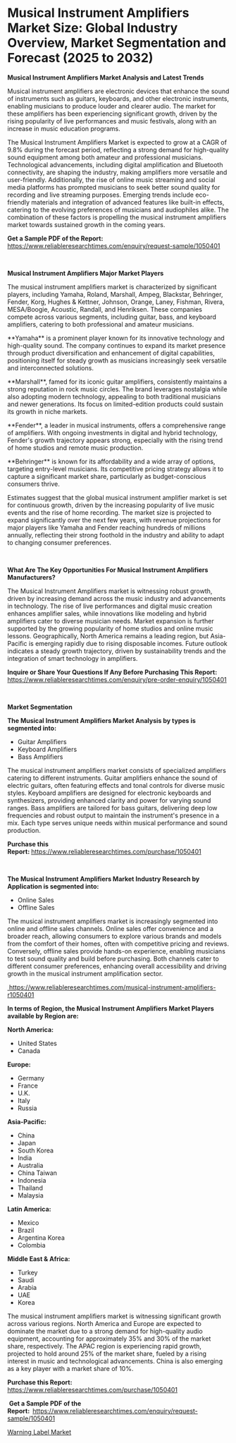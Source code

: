 <p><h1>Musical Instrument Amplifiers Market Size: Global Industry Overview, Market Segmentation and Forecast (2025 to 2032)</h1></p><p><strong>Musical Instrument Amplifiers Market Analysis and Latest Trends</strong></p>
<p><p>Musical instrument amplifiers are electronic devices that enhance the sound of instruments such as guitars, keyboards, and other electronic instruments, enabling musicians to produce louder and clearer audio. The market for these amplifiers has been experiencing significant growth, driven by the rising popularity of live performances and music festivals, along with an increase in music education programs. </p><p>The Musical Instrument Amplifiers Market is expected to grow at a CAGR of 9.8% during the forecast period, reflecting a strong demand for high-quality sound equipment among both amateur and professional musicians. Technological advancements, including digital amplification and Bluetooth connectivity, are shaping the industry, making amplifiers more versatile and user-friendly. Additionally, the rise of online music streaming and social media platforms has prompted musicians to seek better sound quality for recording and live streaming purposes. Emerging trends include eco-friendly materials and integration of advanced features like built-in effects, catering to the evolving preferences of musicians and audiophiles alike. The combination of these factors is propelling the musical instrument amplifiers market towards sustained growth in the coming years.</p></p>
<p><strong>Get a Sample PDF of the Report:&nbsp;</strong> <a href="https://www.reliableresearchtimes.com/enquiry/request-sample/1050401?utm_campaign=2774&utm_medium=2&utm_source=Github&utm_content=ia&utm_term=04042025&utm_id=musical-instrument-amplifiers">https://www.reliableresearchtimes.com/enquiry/request-sample/1050401</a></p>
<p>&nbsp;</p>
<p><strong>Musical Instrument Amplifiers Major Market Players</strong></p>
<p><p>The musical instrument amplifiers market is characterized by significant players, including Yamaha, Roland, Marshall, Ampeg, Blackstar, Behringer, Fender, Korg, Hughes & Kettner, Johnson, Orange, Laney, Fishman, Rivera, MESA/Boogie, Acoustic, Randall, and Henriksen. These companies compete across various segments, including guitar, bass, and keyboard amplifiers, catering to both professional and amateur musicians.</p><p>**Yamaha** is a prominent player known for its innovative technology and high-quality sound. The company continues to expand its market presence through product diversification and enhancement of digital capabilities, positioning itself for steady growth as musicians increasingly seek versatile and interconnected solutions.</p><p>**Marshall**, famed for its iconic guitar amplifiers, consistently maintains a strong reputation in rock music circles. The brand leverages nostalgia while also adopting modern technology, appealing to both traditional musicians and newer generations. Its focus on limited-edition products could sustain its growth in niche markets.</p><p>**Fender**, a leader in musical instruments, offers a comprehensive range of amplifiers. With ongoing investments in digital and hybrid technology, Fender's growth trajectory appears strong, especially with the rising trend of home studios and remote music production.</p><p>**Behringer** is known for its affordability and a wide array of options, targeting entry-level musicians. Its competitive pricing strategy allows it to capture a significant market share, particularly as budget-conscious consumers thrive.</p><p>Estimates suggest that the global musical instrument amplifier market is set for continuous growth, driven by the increasing popularity of live music events and the rise of home recording. The market size is projected to expand significantly over the next few years, with revenue projections for major players like Yamaha and Fender reaching hundreds of millions annually, reflecting their strong foothold in the industry and ability to adapt to changing consumer preferences.</p></p>
<p>&nbsp;</p>
<p><strong>What Are The Key Opportunities For Musical Instrument Amplifiers Manufacturers?</strong></p>
<p><p>The Musical Instrument Amplifiers market is witnessing robust growth, driven by increasing demand across the music industry and advancements in technology. The rise of live performances and digital music creation enhances amplifier sales, while innovations like modeling and hybrid amplifiers cater to diverse musician needs. Market expansion is further supported by the growing popularity of home studios and online music lessons. Geographically, North America remains a leading region, but Asia-Pacific is emerging rapidly due to rising disposable incomes. Future outlook indicates a steady growth trajectory, driven by sustainability trends and the integration of smart technology in amplifiers.</p></p>
<p><strong>Inquire or Share Your Questions If Any Before Purchasing This Report:</strong> <a href="https://www.reliableresearchtimes.com/enquiry/pre-order-enquiry/1050401?utm_campaign=2774&utm_medium=2&utm_source=Github&utm_content=ia&utm_term=04042025&utm_id=musical-instrument-amplifiers">https://www.reliableresearchtimes.com/enquiry/pre-order-enquiry/1050401</a></p>
<p>&nbsp;</p>
<p><strong>Market Segmentation</strong></p>
<p><strong>The Musical Instrument Amplifiers Market Analysis by types is segmented into:</strong></p>
<p><ul><li>Guitar Amplifiers</li><li>Keyboard Amplifiers</li><li>Bass Amplifiers</li></ul></p>
<p><p>The musical instrument amplifiers market consists of specialized amplifiers catering to different instruments. Guitar amplifiers enhance the sound of electric guitars, often featuring effects and tonal controls for diverse music styles. Keyboard amplifiers are designed for electronic keyboards and synthesizers, providing enhanced clarity and power for varying sound ranges. Bass amplifiers are tailored for bass guitars, delivering deep low frequencies and robust output to maintain the instrument's presence in a mix. Each type serves unique needs within musical performance and sound production.</p></p>
<p><strong>Purchase this Report:&nbsp;</strong><a href="https://www.reliableresearchtimes.com/purchase/1050401?utm_campaign=2774&utm_medium=2&utm_source=Github&utm_content=ia&utm_term=04042025&utm_id=musical-instrument-amplifiers">https://www.reliableresearchtimes.com/purchase/1050401</a></p>
<p>&nbsp;</p>
<p><strong>The Musical Instrument Amplifiers Market Industry Research by Application is segmented into:</strong></p>
<p><ul><li>Online Sales</li><li>Offline Sales</li></ul></p>
<p><p>The musical instrument amplifiers market is increasingly segmented into online and offline sales channels. Online sales offer convenience and a broader reach, allowing consumers to explore various brands and models from the comfort of their homes, often with competitive pricing and reviews. Conversely, offline sales provide hands-on experience, enabling musicians to test sound quality and build before purchasing. Both channels cater to different consumer preferences, enhancing overall accessibility and driving growth in the musical instrument amplification sector.</p></p>
<p><a href="https://www.reliableresearchtimes.com/musical-instrument-amplifiers-r1050401?utm_campaign=2774&utm_medium=2&utm_source=Github&utm_content=ia&utm_term=04042025&utm_id=musical-instrument-amplifiers">&nbsp;https://www.reliableresearchtimes.com/musical-instrument-amplifiers-r1050401</a></p>
<p><strong>In terms of Region, the Musical Instrument Amplifiers Market Players available by Region are:</strong></p>
<p>
    <p> <strong> North America: </strong>
        <ul>
            <li>United States</li>
            <li>Canada</li>
        </ul>
        </p> 
    <p> <strong> Europe: </strong>
        <ul>
            <li>Germany</li>
            <li>France</li>
            <li>U.K.</li>
            <li>Italy</li>
            <li>Russia</li>
        </ul>
        </p> 
    <p> <strong> Asia-Pacific: </strong>
        <ul>
            <li>China</li>
            <li>Japan</li>
            <li>South Korea</li>
            <li>India</li>
            <li>Australia</li>
            <li>China Taiwan</li>
            <li>Indonesia</li>
            <li>Thailand</li>
            <li>Malaysia</li>
        </ul>
        </p> 
    <p> <strong> Latin America: </strong>
        <ul>
            <li>Mexico</li>
            <li>Brazil</li>
            <li>Argentina Korea</li>
            <li>Colombia</li>
        </ul>
        </p> 
    <p> <strong> Middle East & Africa: </strong>
        <ul>
            <li>Turkey</li>
            <li>Saudi</li>
            <li>Arabia</li>
            <li>UAE</li>
            <li>Korea</li>
        </ul>
    </p>
    </p>
<p><p>The musical instrument amplifiers market is witnessing significant growth across various regions. North America and Europe are expected to dominate the market due to a strong demand for high-quality audio equipment, accounting for approximately 35% and 30% of the market share, respectively. The APAC region is experiencing rapid growth, projected to hold around 25% of the market share, fueled by a rising interest in music and technological advancements. China is also emerging as a key player with a market share of 10%.</p></p>
<p><strong>Purchase this Report: </strong><a href="https://www.reliableresearchtimes.com/purchase/1050401?utm_campaign=2774&utm_medium=2&utm_source=Github&utm_content=ia&utm_term=04042025&utm_id=musical-instrument-amplifiers">https://www.reliableresearchtimes.com/purchase/1050401</a></p>
<p>&nbsp;<strong>Get a Sample PDF of the Report:&nbsp;&nbsp;</strong><a href="https://www.reliableresearchtimes.com/enquiry/request-sample/1050401?utm_campaign=2774&utm_medium=2&utm_source=Github&utm_content=ia&utm_term=04042025&utm_id=musical-instrument-amplifiers">https://www.reliableresearchtimes.com/enquiry/request-sample/1050401</a></p>
<p><strong></strong></p>
<p><p><a href="https://github.com/abedlagagica4/Market-Research-Report-List-1/blob/main/warning-label-market.md?utm_campaign=2774&utm_medium=2&utm_source=Github&utm_content=ia&utm_term=04042025&utm_id=musical-instrument-amplifiers">Warning Label Market</a></p></p>